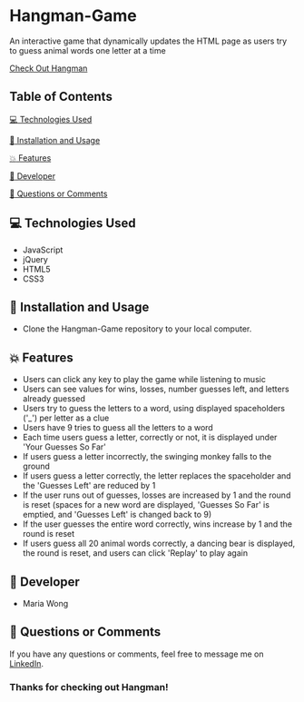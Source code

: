 # Hangman-Game

An interactive game that dynamically updates the HTML page as users try to guess animal words one letter at a time

[Check Out Hangman](https://mwong770.github.io/Hangman-Game/)


## Table of Contents

[:computer:  Technologies Used](#technologies-used)

[:dvd:  Installation and Usage](#installation)

[:boom:  Features](#features)

[:bust_in_silhouette:  Developer](#developer)

[:email:  Questions or Comments](#questions-or-comments)


## <a name="technologies-used"></a> :computer: Technologies Used 
 
* JavaScript
* jQuery
* HTML5
* CSS3


## <a name="installation"></a> :dvd: Installation and Usage 

* Clone the Hangman-Game repository to your local computer.


## <a name="features"></a> :boom: Features

* Users can click any key to play the game while listening to music
* Users can see values for wins, losses, number guesses left, and letters already guessed
* Users try to guess the letters to a word, using displayed spaceholders ('_') per letter as a clue
* Users have 9 tries to guess all the letters to a word
* Each time users guess a letter, correctly or not, it is displayed under 'Your Guesses So Far'
* If users guess a letter incorrectly, the swinging monkey falls to the ground 
* If users guess a letter correctly, the letter replaces the spaceholder and the 'Guesses Left' are reduced by 1 
* If the user runs out of guesses, losses are increased by 1 and the round is reset (spaces for a new word are displayed, 'Guesses So Far' is emptied, and 'Guesses Left' is changed back to 9)
* If the user guesses the entire word correctly, wins increase by 1 and the round is reset
* If users guess all 20 animal words correctly, a dancing bear is displayed, the round is reset, and users can click 'Replay' to play again


## <a name="developer"></a> :bust_in_silhouette: Developer

* Maria Wong 


## <a name="questions-or-comments"></a> :email: Questions or Comments 

If you have any questions or comments, feel free to message me on [LinkedIn](https://www.linkedin.com/in/maria-wong/).

 ### Thanks for checking out Hangman!
